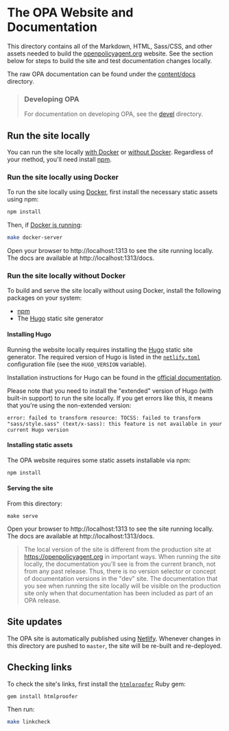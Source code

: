 # The OPA Website and Documentation

This directory contains all of the Markdown, HTML, Sass/CSS, and other assets needed
to build the [openpolicyagent.org](https://openpolicyagent.org) website. See the
section below for steps to build the site and test documentation changes
locally.

The raw OPA documentation can be found under the [content/docs](./content/docs)
directory.

> ### Developing OPA
> For documentation on developing OPA, see the [devel](./devel) directory.

## Run the site locally

You can run the site locally [with Docker](#run-the-site-locally-using-docker) or
[without Docker](#run-the-site-locally-without-docker). Regardless of your method,
you'll need install [npm](https://www.npmjs.com/get-npm).

### Run the site locally using Docker

To run the site locally using [Docker](https://docker.com), first install the
necessary static assets using npm:

```bash
npm install
```

Then, if [Docker is running](https://docs.docker.com/get-started/):

```bash
make docker-server
```

Open your browser to http://localhost:1313 to see the site running locally. The docs
are available at http://localhost:1313/docs.

### Run the site locally without Docker

To build and serve the site locally without using Docker, install the following packages
on your system:

- [npm](https://npmjs.org)
- The [Hugo](#installing-hugo) static site generator

#### Installing Hugo

Running the website locally requires installing the [Hugo](https://gohugo.io) static
site generator. The required version of Hugo is listed in the
[`netlify.toml`](./netlify.toml) configuration file (see the `HUGO_VERSION` variable).

Installation instructions for Hugo can be found in the [official
documentation](https://gohugo.io/getting-started/installing/).

Please note that you need to install the "extended" version of Hugo (with built-in
support) to run the site locally. If you get errors like this, it means that you're
using the non-extended version:

```
error: failed to transform resource: TOCSS: failed to transform "sass/style.sass" (text/x-sass): this feature is not available in your current Hugo version
```

#### Installing static assets

The OPA website requires some static assets installable via npm:

```bash
npm install
```

#### Serving the site

From this directory:

```shell
make serve
```

Open your browser to http://localhost:1313 to see the site running locally. The docs
are available at http://localhost:1313/docs.

> The local version of the site is different from the production site at
> https://openpolicyagent.org in important ways. When running the site locally,
> the documentation you'll see is from the current branch, not from any past release.
> Thus, there is no version selector or concept of documentation versions in the
> "dev" site. The documentation that you see when running the site locally will be
> visible on the production site only when that documentation has been included as
> part of an OPA release.

## Site updates

The OPA site is automatically published using [Netlify](https://netlify.com). Whenever
changes in this directory are pushed to `master`, the site will be re-built and
re-deployed.

## Checking links

To check the site's links, first install the [`htmlproofer`](https://github.com/gjtorikian/html-proofer) Ruby gem:

```bash
gem install htmlproofer
```

Then run:

```bash
make linkcheck
```

